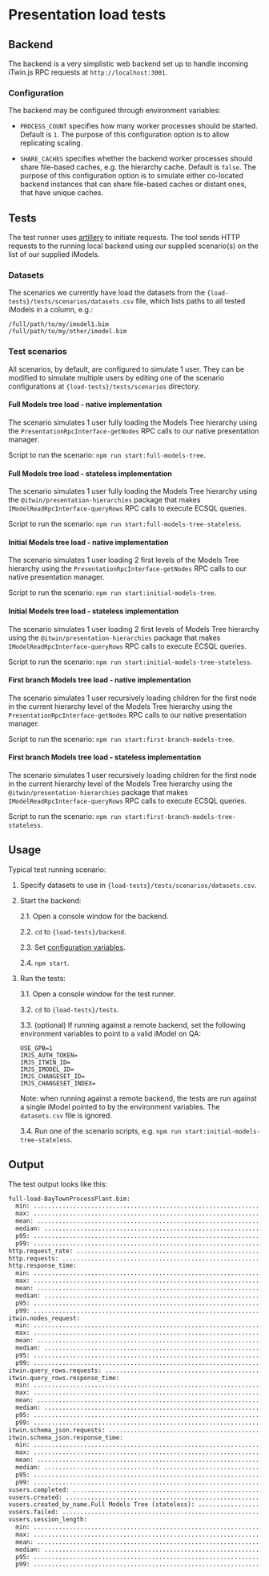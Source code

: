# Presentation load tests

## Backend

The backend is a very simplistic web backend set up to handle incoming iTwin.js RPC requests at `http://localhost:3001`.

### Configuration

The backend may be configured through environment variables:

- `PROCESS_COUNT` specifies how many worker processes should be started. Default is `1`. The purpose of this configuration option is to allow replicating scaling.

- `SHARE_CACHES` specifies whether the backend worker processes should share file-based caches, e.g. the hierarchy cache. Default is `false`. The purpose of this configuration option is to simulate either co-located backend instances that can share file-based caches or distant ones, that have unique caches.

## Tests

The test runner uses [artillery](https://www.artillery.io/) to initiate requests. The tool sends HTTP requests to the running local backend using our supplied scenario(s) on the list of our supplied iModels.

### Datasets

The scenarios we currently have load the datasets from the `{load-tests}/tests/scenarios/datasets.csv` file, which lists paths to all tested iModels in a column, e.g.:

```csv
/full/path/to/my/imodel1.bim
/full/path/to/my/other/imodel.bim
```

### Test scenarios

All scenarios, by default, are configured to simulate 1 user. They can be modified to simulate multiple users by editing one of the scenario configurations at `{load-tests}/tests/scenarios` directory.

#### Full Models tree load - native implementation

The scenario simulates 1 user fully loading the Models Tree hierarchy using the `PresentationRpcInterface-getNodes` RPC calls to our native presentation manager.

Script to run the scenario: `npm run start:full-models-tree`.

#### Full Models tree load - stateless implementation

The scenario simulates 1 user fully loading the Models Tree hierarchy using the `@itwin/presentation-hierarchies` package that makes `IModelReadRpcInterface-queryRows` RPC calls to execute ECSQL queries.

Script to run the scenario: `npm run start:full-models-tree-stateless`.

#### Initial Models tree load - native implementation

The scenario simulates 1 user loading 2 first levels of the Models Tree hierarchy using the `PresentationRpcInterface-getNodes` RPC calls to our native presentation manager.

Script to run the scenario: `npm run start:initial-models-tree`.

#### Initial Models tree load - stateless implementation

The scenario simulates 1 user loading 2 first levels of Models Tree hierarchy using the `@itwin/presentation-hierarchies` package that makes `IModelReadRpcInterface-queryRows` RPC calls to execute ECSQL queries.

Script to run the scenario: `npm run start:initial-models-tree-stateless`.

#### First branch Models tree load - native implementation

The scenario simulates 1 user recursively loading children for the first node in the current hierarchy level of the Models Tree hierarchy using the `PresentationRpcInterface-getNodes` RPC calls to our native presentation manager.

Script to run the scenario: `npm run start:first-branch-models-tree`.

#### First branch Models tree load - stateless implementation

The scenario simulates 1 user recursively loading children for the first node in the current hierarchy level of the Models Tree hierarchy using the `@itwin/presentation-hierarchies` package that makes `IModelReadRpcInterface-queryRows` RPC calls to execute ECSQL queries.

Script to run the scenario: `npm run start:first-branch-models-tree-stateless`.

## Usage

Typical test running scenario:

1. Specify datasets to use in `{load-tests}/tests/scenarios/datasets.csv`.

2. Start the backend:

   2.1. Open a console window for the backend.

   2.2. `cd` to `{load-tests}/backend`.

   2.3. Set [configuration variables](#configuration).

   2.4. `npm start`.

3. Run the tests:

   3.1. Open a console window for the test runner.

   3.2. `cd` to `{load-tests}/tests`.

   3.3. (optional) If running against a remote backend, set the following environment variables to point to a valid iModel on QA:

     ```env
     USE_GPB=1
     IMJS_AUTH_TOKEN=
     IMJS_ITWIN_ID=
     IMJS_IMODEL_ID=
     IMJS_CHANGESET_ID=
     IMJS_CHANGESET_INDEX=
     ```

     Note: when running against a remote backend, the tests are run against a single iModel pointed to by the environment variables. The `datasets.csv` file is ignored.

   3.4. Run one of the scenario scripts, e.g. `npm run start:initial-models-tree-stateless`.

## Output

The test output looks like this:

```txt
full-load-BayTownProcessPlant.bim:
  min: ......................................................................... 1914
  max: ......................................................................... 1914
  mean: ........................................................................ 1914
  median: ...................................................................... 1901.1
  p95: ......................................................................... 1901.1
  p99: ......................................................................... 1901.1
http.request_rate: ............................................................. 366/sec
http.requests: ................................................................. 911
http.response_time:
  min: ......................................................................... 2
  max: ......................................................................... 115
  mean: ........................................................................ 17.9
  median: ...................................................................... 13.1
  p95: ......................................................................... 71.5
  p99: ......................................................................... 92.8
itwin.nodes_request:
  min: ......................................................................... 0
  max: ......................................................................... 918
  mean: ........................................................................ 223.4
  median: ...................................................................... 1
  p95: ......................................................................... 837.3
  p99: ......................................................................... 889.1
itwin.query_rows.requests: ..................................................... 902
itwin.query_rows.response_time:
  min: ......................................................................... 3
  max: ......................................................................... 115
  mean: ........................................................................ 17.9
  median: ...................................................................... 13.1
  p95: ......................................................................... 71.5
  p99: ......................................................................... 92.8
itwin.schema_json.requests: .................................................... 9
itwin.schema_json.response_time:
  min: ......................................................................... 2
  max: ......................................................................... 72
  mean: ........................................................................ 23.7
  median: ...................................................................... 16.9
  p95: ......................................................................... 58.6
  p99: ......................................................................... 58.6
vusers.completed: .............................................................. 1
vusers.created: ................................................................ 1
vusers.created_by_name.Full Models Tree (stateless): ........................... 1
vusers.failed: ................................................................. 0
vusers.session_length:
  min: ......................................................................... 1918
  max: ......................................................................... 1918
  mean: ........................................................................ 1918
  median: ...................................................................... 1901.1
  p95: ......................................................................... 1901.1
  p99: ......................................................................... 1901.1
```
